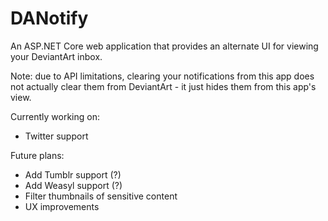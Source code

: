 DANotify
========

An ASP.NET Core web application that provides an alternate UI for viewing your DeviantArt inbox.

Note: due to API limitations, clearing your notifications from this app does not actually clear them from DeviantArt - it just hides them from this app's view.

Currently working on:

* Twitter support

Future plans:

* Add Tumblr support (?)
* Add Weasyl support (?)
* Filter thumbnails of sensitive content
* UX improvements
